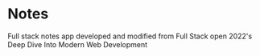 # Notes

Full stack notes app developed and modified from Full Stack open 2022's Deep Dive Into Modern Web Development
